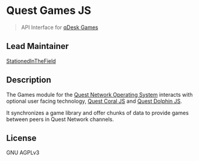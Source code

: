 # Quest Games JS
> API Interface for [qDesk Games](https://github.com/QuestNetwork/quest-games-js) 

## Lead Maintainer

[StationedInTheField](https://github.com/StationedInTheField)


## Description

The Games module for the [Quest Network Operating System](https://github.com/QuestNetwork/quest-os-js) interacts with optional user facing technology, [Quest Coral JS](https://github.com/QuestNetwork/quest-coral-js) and [Quest Dolphin JS](https://github.com/QuestNetwork/quest-dolphin-js). 

It synchronizes a game library and offer chunks of data to provide games between peers in Quest Network channels. 



## License

GNU AGPLv3

